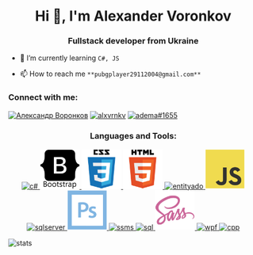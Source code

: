 <h1 align="center">Hi 👋, I'm Alexander Voronkov</h1>
<h3 align="center">Fullstack developer from Ukraine</h3>

- 🌱 I’m currently learning `C#, JS`

- 📫 How to reach me `**pubgplayer29112004@gmail.com**`

<h3 align="left">Connect with me:</h3>
<p align="left">
<a href="https://www.linkedin.com/in/alexander-voronkov-08919a212/" target="blank"><img align="center" src="https://raw.githubusercontent.com/rahuldkjain/github-profile-readme-generator/master/src/images/icons/Social/linked-in-alt.svg" alt="Александр Воронков" height="80" width="80" /></a>
<a href="https://www.instagram.com/alxvrnkv/" target="blank"><img align="center" src="https://raw.githubusercontent.com/rahuldkjain/github-profile-readme-generator/master/src/images/icons/Social/instagram.svg" alt="alxvrnkv" height="80" width="80" /></a>
<a href="https://discord.gg/adema#1655" target="blank"><img align="center" src="https://raw.githubusercontent.com/rahuldkjain/github-profile-readme-generator/master/src/images/icons/Social/discord.svg" alt="adema#1655" height="80" width="80" /></a>
</p>

<h3 align="center">Languages and Tools:</h3>
<p align="center"> 

 <a href="https://ru.wikipedia.org/wiki/C_Sharp" target="_blank" rel="noreferrer">
  <img src="https://cdn.cdnlogo.com/logos/c/27/c.svg" alt="c#" width="80" height="80"/> 
 </a> 
 
 <a href="https://getbootstrap.com" target="_blank" rel="noreferrer"> 
  <img src="https://raw.githubusercontent.com/devicons/devicon/master/icons/bootstrap/bootstrap-plain-wordmark.svg" alt="bootstrap" width="80" height="80"/>
</a> 
 
<a href="https://www.w3schools.com/css/" target="_blank" rel="noreferrer">
  <img src="https://raw.githubusercontent.com/devicons/devicon/master/icons/css3/css3-original-wordmark.svg" alt="css3" width="80" height="80"/> 
</a> 
 
<a href="https://www.w3.org/html/" target="_blank" rel="noreferrer"> 
  <img src="https://raw.githubusercontent.com/devicons/devicon/master/icons/html5/html5-original-wordmark.svg" alt="html5" width="80" height="80"/> 
</a> 
 
<a href="https://ru.wikipedia.org/wiki/ADO.NET_Entity_Framework" target="_blank" rel="noreferrer">
  <img src="https://vistadb.com/assets/images/icon-ms.svg" alt="entityado" width="80" height="80"/> 
</a> 
 
<a href="https://developer.mozilla.org/en-US/docs/Web/JavaScript" target="_blank" rel="noreferrer"> 
  <img src="https://raw.githubusercontent.com/devicons/devicon/master/icons/javascript/javascript-original.svg" alt="javascript" width="80" height="80"/> 
</a> 
 
<a href="https://ru.wikipedia.org/wiki/Microsoft_SQL_Server" target="_blank" rel="noreferrer"> 
  <img style="background-color:white" src="https://www.kindpng.com/picc/m/403-4036315_microsoft-sql-server-logo-sql-server-logo-svg.png" style="background-color:white" alt="sqlserver" height="80"/> 
</a>
 
<a href="https://www.photoshop.com/en" target="_blank" rel="noreferrer">
  <img src="https://raw.githubusercontent.com/devicons/devicon/master/icons/photoshop/photoshop-line.svg" alt="photoshop" width="80" height="80"/>
</a> 
 
<a href="https://ru.wikipedia.org/wiki/SQL_Server_Management_Studio" target="_blank" rel="noreferrer"> 
  <img src="https://www.edureka.co/blog/wp-content/uploads/2019/10/logo.png" alt="ssms" style="background-color:white" width="80" height="80"/> 
</a> 
 
<a href="https://ru.wikipedia.org/wiki/SQL" target="_blank" rel="noreferrer"> 
  <img src="https://seeklogo.com/images/A/azure-sql-database-logo-D7A32C9CD9-seeklogo.com.png" alt="sql" width="80" height="80"/> 
</a> 
 
<a href="https://sass-lang.com" target="_blank" rel="noreferrer">
  <img src="https://raw.githubusercontent.com/devicons/devicon/master/icons/sass/sass-original.svg" alt="sass" width="80" height="80"/> 
</a> 
 
<a href="https://ru.wikipedia.org/wiki/Windows_Presentation_Foundation" target="_blank" rel="noreferrer"> 
  <img src="https://files.virgool.io/upload/users/73758/posts/h00jjlau5epu/su6tl3vi8qct.png" style="background-color:white" alt="wpf" width="80" height="80"/>
</a> 

<a href="https://ru.wikipedia.org/wiki/C%2B%2B" target="_blank" rel="noreferrer">
  <img width="80" height="80" alt="cpp" src="https://upload.wikimedia.org/wikipedia/commons/thumb/1/18/ISO_C%2B%2B_Logo.svg/1822px-ISO_C%2B%2B_Logo.svg.png">
</a>
 
</p>

<p>
  <img align="center" src="https://github-readme-stats.vercel.app/api/top-langs?username=alexander-voronkov&show_icons=true&locale=en&layout=compact" alt="stats" /></p>
